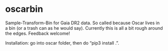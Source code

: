 # oscarbin
Sample-Transform-Bin for Gaia DR2 data. So called because Oscar lives in a bin (or a trash can as he would say). Currently this is all a bit rough around the edges. Feedback welcome!

Installation: go into oscar folder, then do “pip3 install .”.
